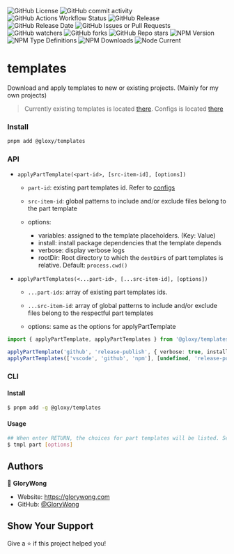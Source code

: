 ![GitHub License](https://img.shields.io/github/license/GloryWong/templates)
![GitHub commit activity](https://img.shields.io/github/commit-activity/w/GloryWong/templates)
![GitHub Actions Workflow Status](https://img.shields.io/github/actions/workflow/status/GloryWong/templates/release.yml)
![GitHub Release](https://img.shields.io/github/v/release/GloryWong/templates)
![GitHub Release Date](https://img.shields.io/github/release-date/GloryWong/templates)
![GitHub Issues or Pull Requests](https://img.shields.io/github/issues/GloryWong/templates)
![GitHub watchers](https://img.shields.io/github/watchers/GloryWong/templates)
![GitHub forks](https://img.shields.io/github/forks/GloryWong/templates)
![GitHub Repo stars](https://img.shields.io/github/stars/GloryWong/templates)
![NPM Version](https://img.shields.io/npm/v/%40gloxy%2Ftemplates)
![NPM Type Definitions](https://img.shields.io/npm/types/%40gloxy%2Ftemplates)
![NPM Downloads](https://img.shields.io/npm/dw/%40gloxy%2Ftemplates)
![Node Current](https://img.shields.io/node/v/%40gloxy%2Ftemplates)

# templates

Download and apply templates to new or existing projects. (Mainly for my own projects)

> Currently existing templates is located [there][1]. Configs is located [there][2]

### Install

```bash
pnpm add @gloxy/templates
```
### API

* `applyPartTemplate(<part-id>, [src-item-id], [options])`

  * `part-id`: existing part templates id. Refer to [configs][2]

  * `src-item-id`: global patterns to include and/or exclude files belong to the part template

  * options:
    * variables: assigned to the template placeholders. (Key: Value)
    * install: install package dependencies that the template depends
    * verbose: display verbose logs
    * rootDir: Root directory to which the `destDir`s of part templates is relative. Default: `process.cwd()`

* `applyPartTemplates(<...part-id>, [...src-item-id], [options])`

  * `...part-ids`: array of existing part templates ids.

  * `...src-item-id`: array of global patterns to include and/or exclude files belong to the respectful part templates

  * options: same as the options for applyPartTemplate

```typescript
import { applyPartTemplate, applyPartTemplates } from '@gloxy/templates'

applyPartTemplate('github', 'release-publish', { verbose: true, install: true })
applyPartTemplates(['vscode', 'github', 'npm'], [undefined, 'release-publish', undefined], { verbose: true, install: true })
```

### CLI

#### Install

```bash
$ pnpm add -g @gloxy/templates
```

#### Usage

```bash
## When enter RETURN, the choices for part templates will be listed. Select one or more to continue. See help for details: `tmpl part --help`
$ tmpl part [options]
```

## Authors

👤 **GloryWong**

* Website: https://glorywong.com
* GitHub: [@GloryWong](https://github.com/GloryWong)

## Show Your Support

Give a ⭐️ if this project helped you!

[1]: <parts> 'Part templates'
[2]: <src/part-configs/configs.ts> 'Part template configs'
